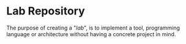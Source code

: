 # Lab Repository

The purpose of creating a "*lab*", is to implement a tool, programming
language or architecture without having a concrete project in mind.


